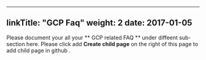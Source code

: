 
---
linkTitle: "GCP Faq"
weight: 2
date: 2017-01-05
---


Please document your all your  ** GCP related FAQ ** under diffeent sub-section here. Please click add **Create child page** on the right of this page to add child page in github .


